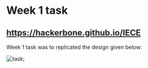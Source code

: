 # Week 1 task

## https://hackerbone.github.io/IECE

Week 1 task was to replicated the design given below:

![task](images/task1.gif);


